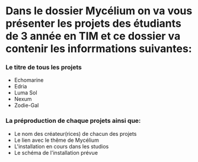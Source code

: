 # Dans le dossier Mycélium on va vous présenter les projets des étudiants de 3 année en TIM et ce dossier va contenir les inforrmations suivantes: 

### Le titre de tous les projets 
- Echomarine 
- Edria 
- Luma Sol
- Nexum
- Zodie-Gal

### La préproduction de chaque projets ainsi que: 
- Le nom des créateur(rices) de chacun des projets
- Le lien avec le thême de Mycélium
- L'installation en cours dans les studios
- Le schéma de l'installation prévue
